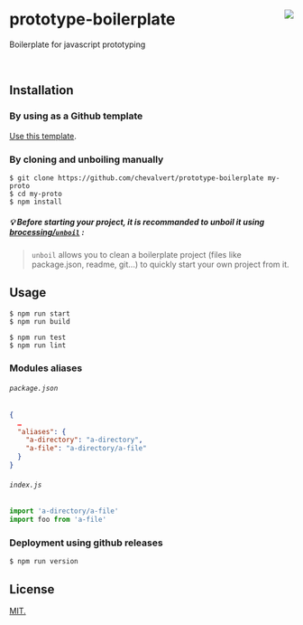 # prototype-boilerplate [<img src="https://github.com/chevalvert.png?size=100" align="right">](http://chevalvert.fr/)
Boilerplate for javascript prototyping

<br>

## Installation
### By using as a Github template
[Use this template](https://github.com/chevalvert/prototype-boilerplate/generate).

### By cloning and unboiling manually
```console
$ git clone https://github.com/chevalvert/prototype-boilerplate my-proto
$ cd my-proto
$ npm install
```

##### :bulb: Before starting your project, it is recommanded to unboil it using [brocessing/`unboil`](https://github.com/brocessing/unboil) :
>`unboil` allows you to clean a boilerplate project (files like package.json, readme, git...) to quickly start your own project from it.


## Usage

```console
$ npm run start
$ npm run build

$ npm run test
$ npm run lint
```

### Modules aliases
###### `package.json` 
```json
{  
  …
  "aliases": {
    "a-directory": "a-directory",
    "a-file": "a-directory/a-file"
  }
}
```

###### `index.js`
```js
import 'a-directory/a-file'
import foo from 'a-file'
```


### Deployment using github releases
```console
$ npm run version
```

## License
[MIT.](https://tldrlegal.com/license/mit-license)

